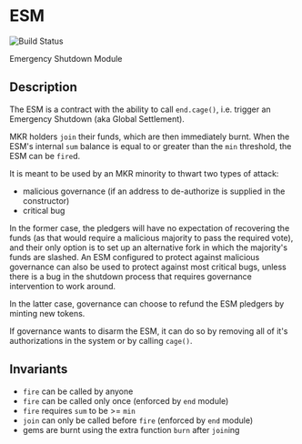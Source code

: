 # ESM
![Build Status](https://github.com/makerdao/esm/actions/workflows/.github/workflows/tests.yaml/badge.svg?branch=master)

Emergency Shutdown Module

## Description

The ESM is a contract with the ability to call `end.cage()`, i.e. trigger an
Emergency Shutdown (aka Global Settlement).

MKR holders `join` their funds, which are then immediately burnt. When the ESM's
internal `sum` balance is equal to or greater than the `min` threshold, the ESM
can be `fire`d.

It is meant to be used by an MKR minority to thwart two types of attack:

* malicious governance (if an address to de-authorize is supplied in the constructor)
* critical bug

In the former case, the pledgers will have no expectation of recovering the
funds (as that would require a malicious majority to pass the required vote),
and their only option is to set up an alternative fork in which the majority's
funds are slashed. An ESM configured to protect against malicious governance can also
be used to protect against most critical bugs, unless there is a bug in the shutdown
process that requires governance intervention to work around.

In the latter case, governance can choose to refund the ESM pledgers by minting new
tokens.

If governance wants to disarm the ESM, it can do so by removing all of it's authorizations in the system or by calling `cage()`.

## Invariants

* `fire` can be called by anyone
* `fire` can be called only once (enforced by `end` module)
* `fire` requires `sum` to be >= `min`
* `join` can only be called before `fire` (enforced by `end` module)
* gems are burnt using the extra function `burn` after `join`ing
